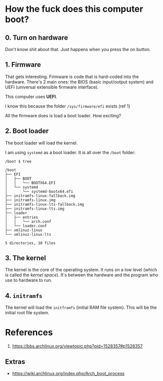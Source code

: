 # How the fuck does this computer boot?

## 0. Turn on hardware

Don't know shit about that. Just happens when you press the on button.

## 1. Firmware

That gets interesting. Firmware is code that is hard-coded into the hardware.
There's 2 main ones: the BIOS (basic input/output system) and UEFI (universal
extensible firmware interface).

This computer uses **UEFI**.

I know this because the folder `/sys/firmware/efi` exists (ref 1)

All the firmware does is load a boot loader. How exciting?

## 2. Boot loader

The boot loader will load the kernel.

I am using `systemd` as a boot loader. It is all over the `/boot` folder:

    /boot $ tree

    /boot
    ├── EFI
    │   ├── BOOT
    │   │   └── BOOTX64.EFI
    │   └── systemd
    │       └── systemd-bootx64.efi
    ├── initramfs-linux-fallback.img
    ├── initramfs-linux.img
    ├── initramfs-linux-lts-fallback.img
    ├── initramfs-linux-lts.img
    ├── loader
    │   ├── entries
    │   │   └── arch.conf
    │   └── loader.conf
    ├── vmlinuz-linux
    └── vmlinuz-linux-lts

    5 directories, 10 files

## 3. The kernel

The kernel is the core of the operating system. It runs on a low level (which is
called the *kernel space*). It's between the hardware and the program who use to
hardware to run.

## 4. `initramfs`

The kernel will load the `initframfs` (initial RAM file system). This will be
the initial root file system.

# References

1. https://bbs.archlinux.org/viewtopic.php?pid=1528357#p1528357

## Extras

- https://wiki.archlinux.org/index.php/Arch_boot_process
